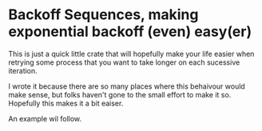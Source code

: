 # Backoff Sequences, making exponential backoff (even) easy(er)

This is just a quick little crate that will hopefully make your life easier when
retrying some process that you want to take longer on each sucessive iteration.

I wrote it because there are so many places where this behaivour would make
sense, but folks haven't gone to the small effort to make it so.  Hopefully this
makes it a bit eaiser.

An example wil follow.
